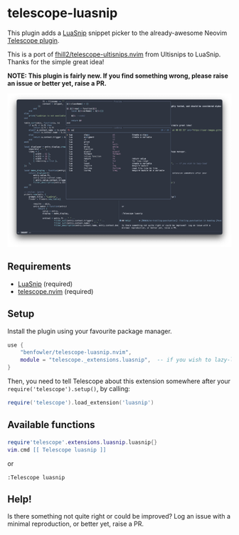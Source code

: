 # telescope-luasnip

This plugin adds a [LuaSnip](https://github.com/L3MON4D3/LuaSnip) snippet picker to the already-awesome Neovim [Telescope plugin](https://github.com/nvim-telescope/telescope.nvim).

This is a port of [fhill2/telescope-ultisnips.nvim](https://github.com/fhill2/telescope-ultisnips.nvim) from Ultisnips to LuaSnip.  Thanks for the simple great idea!

**NOTE: This plugin is fairly new. If you find something wrong, please raise an issue or better yet, raise a PR.**

![telescope-luasnip.nvim in action](screenshot.png)

## Requirements

- [LuaSnip](https://github.com/L3MON4D3/LuaSnip) (required)
- [telescope.nvim](https://github.com/nvim-telescope/telescope.nvim) (required)

## Setup

Install the plugin using your favourite package manager.

```lua
use {
    "benfowler/telescope-luasnip.nvim",
    module = "telescope._extensions.luasnip",  -- if you wish to lazy-load
}
```

Then, you need to tell Telescope about this extension somewhere after your
`require('telescope').setup()`, by calling:

```lua
require('telescope').load_extension('luasnip')
```

## Available functions

```lua
require'telescope'.extensions.luasnip.luasnip{}
vim.cmd [[ Telescope luasnip ]]
```

or

```vim
:Telescope luasnip
```

## Help!

Is there something not quite right or could be improved?  Log an issue with a
minimal reproduction, or better yet, raise a PR.

